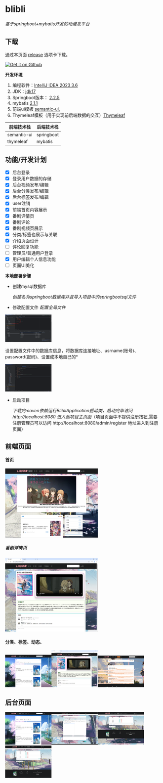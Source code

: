 # blibli
###### 基于springboot+mybatis开发的动漫发平台

## 下载

通过本页面 [release](https://github.com/liggmxa2003/blibli/releases) 选项卡下载。

<a href="https://github.com/liggmxa2003/blibli/releases">
  <img src="https://github.com/Predidit/Kazumi/raw/main/static/svg/get_it_on_github.svg" alt="Get it on Github" width="200"/>
</a>

**开发环境**
1. 编程软件：[IntelliJ IDEA 2023.3.6](https://www.jetbrains.com/help/idea/2023.3/managing-plugins.html?preferences.pluginManager&utm_source=product&utm_medium=link&utm_campaign=IU&utm_content=2023.3 "IntelliJ IDEA 2023.3.6")
2. JDK：[jdk17](https://www.oracle.com/java/technologies/javase/jdk17-archive-downloads.html "jdk17")
3. Springboot版本： [2.2.5](https://start.spring.io/ "2.2.5")
4. mybatis [2.1.1](https://mybatis.net.cn/ "2.1.1")
5. 前端ui模板 [semantic-ui.](https://semantic-ui.com/ "semantic-ui.")
6. Thymeleaf模板（用于实现前后端数据的交互）[Thymeleaf](https://www.thymeleaf.org/ "Thymeleaf")

| 前端技术栈 | 后端技术栈 |
| ---------- | ---------- |
|      semantic-ui      |   springboot         |
|     thymeleaf       |  mybatis          |

## 功能/开发计划

- [x] 后台登录
- [x] 登录用户数据的存储
- [x] 后台视频发布/编辑
- [x] 后台分类发布/编辑
- [x] 后台标签发布/编辑
- [x] user注销
- [x] 前端首页内容展示
- [x] 番剧详情页
- [x] 番剧评论
- [x] 番剧视频页展示
- [x] 分类/标签也展示与关联
- [x] 介绍页面设计
- [ ] 评论回复功能
- [ ] 管理员/普通用户登录
- [x] 用户编辑个人信息功能
- [ ] 页面UI美化

**本地部署步骤**

- 创建mysql数据库

  *创建名为springboot数据库并且导入项目中的springbootsql文件*
 

- 修改配置文件
  *配置全局文件*


<img width="150" src="./src/main/resources/static/images/introduce/配置文件.png" alt="subject-dark"/>
  


设置配置文件中的数据库信息，将数据库连接地址、usrname(账号)、password(密码)、设置成本地自己的*

<img width="150" src="./src/main/resources/static/images/introduce/设置配置文件.png" alt="subject-dark"/>

- 启动项目

  *下载完maven依赖运行BlibliApplication启动类，启动完毕访问 http://localhost:8080 进入到项目主页面*（项目页面中不提供注册按钮,需要注册管理员可以访问 http://localhost:8080/admin/register 地址进入到注册页面）

## 前端页面
#### 首页
<img width="300" src="./src/main/resources/static/images/introduce/主页.png" alt="subject-dark"/>

##### 番剧详情页
<img width="300" src="./src/main/resources/static/images/introduce/详情页.png" alt="subject-dark"/>

#### 分类、标签、动态、
<img width="150" src="./src/main/resources/static/images/introduce/分类.png" alt="subject-dark"/><img width="150" src="./src/main/resources/static/images/introduce/详情页.png" alt="subject-dark"/><img width="150" src="./src/main/resources/static/images/introduce/更新动态.png" alt="subject-dark"/>

## 后台页面
<img width="150" src="./src/main/resources/static/images/introduce/分类.png" alt="视频管理"/><img width="150" src="./src/main/resources/static/images/introduce/视频发布页.png" alt="subject-dark"/><img width="150" src="./src/main/resources/static/images/introduce/分类管理.png" alt="subject-dark"/>
<img width="150" src="./src/main/resources/static/images/introduce/标签管理.png" alt="subject-dark"/>